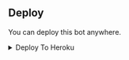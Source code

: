 

## Deploy
You can deploy this bot anywhere.

<details><summary>Deploy To Heroku</summary>
<p>
<br>
<a href="https://heroku.com/deploy?template=https://github.com/Azanwebsite/PRIVATE">
  <img src="https://www.herokucdn.com/deploy/button.svg" alt="Deploy">
</a>
</p>
</details>
